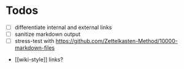 # Todos

- [ ] differentiate internal and external links
- [ ] sanitize markdown output
- [ ] stress-test with
      https://github.com/Zettelkasten-Method/10000-markdown-files
- [[wiki-style]] links?
